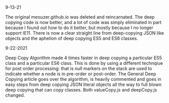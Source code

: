 9-13-21

The original meouzer.github.io was deleted and reincarnated. The deep copying code is now better, and a lot of code was simply eliminated in part because I found out how to 
do it better, but mostly because I no longer support IE11. There is now a clear straight line from deep-copying JSON like objects and the aphelion of deep copying ES5 and ES6 
classes. 

9-22-2021

Deep Copy Algorithm made 4 times faster in deep copying a particular ES5 class and a particular ES6 class. This is done by using a different technqiue for post order processing: that is null markers on the stack are used to indicate whether a node is in pre-order or post-order. The General Deep Copying article goes over the algorithm, is heavily commented and goes in easy steps from deep copying JSON literal objects all the way to full blown deep copying that can copy classes. Both valueCopy.js and deepCopy.js changed.
